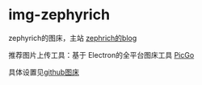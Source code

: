 # img-zephyrich
zephyrich的图床，主站 [zephrich的blog](https://zephyrich.github.io/)

推荐图片上传工具：基于 Electron的全平台图床工具 [PicGo](https://picgo.github.io/PicGo-Doc/zh/guide/)

具体设置见[github图床](https://picgo.github.io/PicGo-Doc/zh/guide/config.html#github图床)